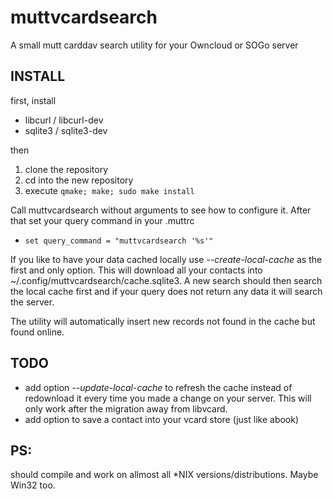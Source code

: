muttvcardsearch
============

A small mutt carddav search utility for your Owncloud or SOGo server

INSTALL
------------
first, install
* libcurl / libcurl-dev
* sqlite3 / sqlite3-dev

then

1. clone the repository
2. cd into the new repository
3. execute `qmake; make; sudo make install`

Call muttvcardsearch without arguments to see how to configure it.
After that set your query command in your .muttrc
* `set query_command = "muttvcardsearch '%s'"`

If you like to have your data cached locally use *--create-local-cache* as the first and only option.
This will download all your contacts into ~/.config/muttvcardsearch/cache.sqlite3. A new search should
then search the local cache first and if your query does not return any data it will search the server.

The utility will automatically insert new records not found in the cache but found online.

TODO
------------
* add option *--update-local-cache* to refresh the cache instead of redownload it every time you made a change on your server. This will only work after the migration away from libvcard.
* add option to save a contact into your vcard store (just like abook)

PS:
------------
should compile and work on allmost all *NIX versions/distributions. Maybe Win32 too.

